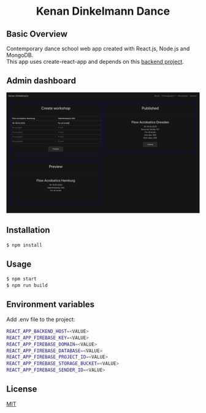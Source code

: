<h1 align="center">Kenan Dinkelmann Dance</h1>

## Basic Overview

Contemporary dance school web app created with React.js, Node.js and MongoDB.  
This app uses create-react-app and depends on this [backend project](https://github.com/DavideDeFeudis/kenan-backend).

## Admin dashboard

![](src/images/admin_screenshot.jpg)

## Installation

```bash
$ npm install
```

## Usage

```bash
$ npm start
$ npm run build
```

## Environment variables

Add .env file to the project:

```bash
REACT_APP_BACKEND_HOST=<VALUE>
REACT_APP_FIREBASE_KEY=<VALUE>
REACT_APP_FIREBASE_DOMAIN=<VALUE>
REACT_APP_FIREBASE_DATABASE=<VALUE>
REACT_APP_FIREBASE_PROJECT_ID=<VALUE>
REACT_APP_FIREBASE_STORAGE_BUCKET=<VALUE>
REACT_APP_FIREBASE_SENDER_ID=<VALUE>
```

## License

[MIT](https://choosealicense.com/licenses/mit/)
